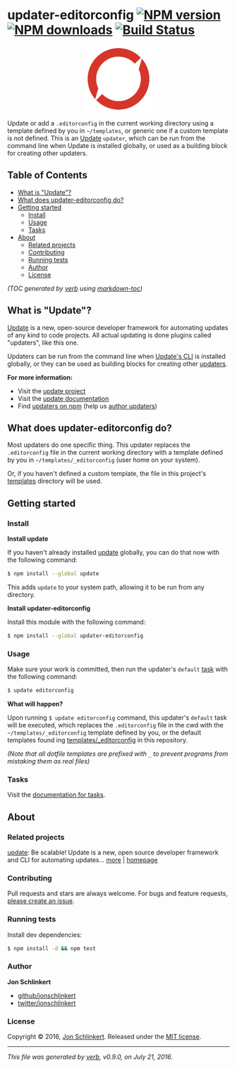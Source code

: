 # updater-editorconfig [![NPM version](https://img.shields.io/npm/v/updater-editorconfig.svg?style=flat)](https://www.npmjs.com/package/updater-editorconfig) [![NPM downloads](https://img.shields.io/npm/dm/updater-editorconfig.svg?style=flat)](https://npmjs.org/package/updater-editorconfig) [![Build Status](https://img.shields.io/travis/update/updater-editorconfig.svg?style=flat)](https://travis-ci.org/update/updater-editorconfig)

<p align="center">
<a href="https://github.com/update/update">
<img height="150" width="150" src="https://raw.githubusercontent.com/update/update/master/docs/logo.png">
</a>
</p>

Update or add a `.editorconfig` in the current working directory using a template defined by you in `~/templates`, or generic one if a custom template is not defined. This is an [Update](https://github.com/update/update) `updater`, which can be run from the command line when Update is installed globally, or used as a building block for creating other updaters.

## Table of Contents

- [What is "Update"?](#what-is-update)
- [What does updater-editorconfig do?](#what-does-updater-editorconfig-do)
- [Getting started](#getting-started)
  * [Install](#install)
  * [Usage](#usage)
  * [Tasks](#tasks)
- [About](#about)
  * [Related projects](#related-projects)
  * [Contributing](#contributing)
  * [Running tests](#running-tests)
  * [Author](#author)
  * [License](#license)

_(TOC generated by [verb](https://github.com/verbose/verb) using [markdown-toc](https://github.com/jonschlinkert/markdown-toc))_

## What is "Update"?

[Update](https://github.com/update/update) is a new, open-source developer framework for automating updates of any kind to code projects. All actual updating is done plugins called "updaters", like this one.

Updaters can be run from the command line when [Update's CLI](https://github.com/update/update/blob/master/docs/installing-the-cli.md) is installed globally, or they can be used as building blocks for creating other [updaters](https://github.com/update/update/blob/master/docs/updaters.md).

**For more information:**

* Visit the [update project](https://github.com/update/update)
* Visit the [update documentation](https://github.com/update/update/blob/master/docs/)
* Find [updaters on npm](https://www.npmjs.com/browse/keyword/update-updater) (help us [author updaters](https://github.com/update/update/blob/master/docs/updaters.md))

## What does updater-editorconfig do?

Most updaters do one specific thing. This updater replaces the `.editorconfig` file in the current working directory with a template defined by you in `~/templates/_editorconfig` (user home on your system).

Or, if you haven't defined a custom template, the file in this project's [templates](templates) directory will be used.

## Getting started

### Install

**Install update**

If you haven't already installed [update](https://github.com/update/update) globally, you can do that now with the following command:

```sh
$ npm install --global update
```

This adds `update` to your system path, allowing it to be run from any directory.

**Install updater-editorconfig**

Install this module with the following command:

```sh
$ npm install --global updater-editorconfig
```

### Usage

Make sure your work is committed, then run the updater's `default` [task](https://github.com/update/update/blob/master/docs/tasks.md#default-task) with the following command:

```sh
$ update editorconfig
```

**What will happen?**

Upon running `$ update editorconfig` command, this updater's `default` task will be executed, which replaces the `.editorconfig` file in the cwd with the `~/templates/_editorconfig` template defined by you, or the default templates found ing [templates/_editorconfig](templates/_editorconfig) in this repository.

_(Note that all dotfile templates are prefixed with `_` to prevent programs from mistaking them as real files)_

### Tasks

Visit the [documentation for tasks](https://github.com/update/update/blob/master/docs/tasks.md).

## About

### Related projects

[update](https://www.npmjs.com/package/update): Be scalable! Update is a new, open source developer framework and CLI for automating updates… [more](https://github.com/update/update) | [homepage](https://github.com/update/update "Be scalable! Update is a new, open source developer framework and CLI for automating updates of any kind in code projects.")

### Contributing

Pull requests and stars are always welcome. For bugs and feature requests, [please create an issue](../../issues/new).

### Running tests

Install dev dependencies:

```sh
$ npm install -d && npm test
```

### Author

**Jon Schlinkert**

* [github/jonschlinkert](https://github.com/jonschlinkert)
* [twitter/jonschlinkert](http://twitter.com/jonschlinkert)

### License

Copyright © 2016, [Jon Schlinkert](https://github.com/jonschlinkert).
Released under the [MIT license](https://github.com/update/updater-editorconfig/blob/master/LICENSE).

***

_This file was generated by [verb](https://github.com/verbose/verb), v0.9.0, on July 21, 2016._